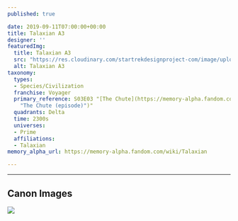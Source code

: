 ```yaml
---
published: true

date: 2019-09-11T07:00:00+00:00
title: Talaxian A3
designer: ''
featuredImg:
  title: Talaxian A3
  src: "https://res.cloudinary.com/startrekdesignproject-com/image/upload/v1568236364/TalaxianC.png"
  alt: Talaxian A3
taxonomy:
  types:
  - Species/Civilization
  franchise: Voyager
  primary_reference: S03E03 "[The Chute](https://memory-alpha.fandom.com/wiki/The_Chute
    "The Chute (episode)")"
  quadrants: Delta
  time: 2300s
  universes:
  - Prime
  affiliations:
  - Talaxian
memory_alpha_url: https://memory-alpha.fandom.com/wiki/Talaxian

---
```

___
## Canon Images

![](https://res.cloudinary.com/startrekdesignproject-com/image/upload/v1568236364/Talaxian-logo_-The-chute-_10.jpg)